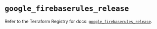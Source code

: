 # `google_firebaserules_release`

Refer to the Terraform Registry for docs: [`google_firebaserules_release`](https://registry.terraform.io/providers/hashicorp/google-beta/6.12.0/docs/resources/google_firebaserules_release).

